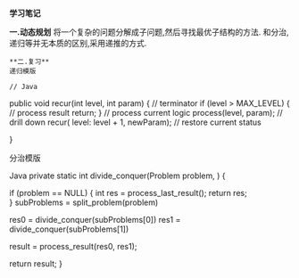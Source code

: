 **学习笔记**

  **一.动态规划**
    将一个复杂的问题分解成子问题,然后寻找最优子结构的方法.
    和分治,递归等并无本质的区别,采用递推的方式.


    **二.复习**
    递归模版

    // Java
public void recur(int level, int param) { 
  // terminator 
  if (level > MAX_LEVEL) { 
    // process result 
    return; 
  }
  // process current logic 
  process(level, param); 
  // drill down 
  recur( level: level + 1, newParam); 
  // restore current status 
 
}


   分治模版

   Java
private static int divide_conquer(Problem problem, ) {
  
  if (problem == NULL) {
    int res = process_last_result();
    return res;     
  }
  subProblems = split_problem(problem)
  
  res0 = divide_conquer(subProblems[0])
  res1 = divide_conquer(subProblems[1])
  
  result = process_result(res0, res1);
  
  return result;
}